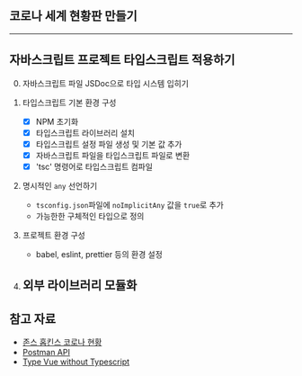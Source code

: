 ## 코로나 세계 현황판 만들기

---
## 자바스크립트 프로젝트  타입스크립트 적용하기
0. 자바스크립트 파일 JSDoc으로 타입 시스템 입히기
1. 타입스크립트 기본 환경 구성
    - [x] NPM 초기화
    - [x] 타입스크립트 라이브러리 설치
    - [x] 타입스크립트 설정 파일 생성 및 기본 값 추가
    - [x] 자바스크립트 파일을 타입스크립트 파일로 변환
    - [x] 'tsc' 명령어로 타입스크립트 컴파일

2. 명시적인  `any` 선언하기
    - `tsconfig.json`파일에 `noImplicitAny` 값을 `true`로 추가
    - 가능한한 구체적인 타입으로 정의

3. 프로젝트 환경 구성
    - babel, eslint, prettier 등의  환경 설정

4. 외부 라이브러리 모듈화
    - 



## 참고 자료

- [존스 홉킨스 코로나 현황](https://www.arcgis.com/apps/opsdashboard/index.html#/bda7594740fd40299423467b48e9ecf6)
- [Postman API](https://documenter.getpostman.com/view/10808728/SzS8rjbc?version=latest#27454960-ea1c-4b91-a0b6-0468bb4e6712)
- [Type Vue without Typescript](https://blog.usejournal.com/type-vue-without-typescript-b2b49210f0b)